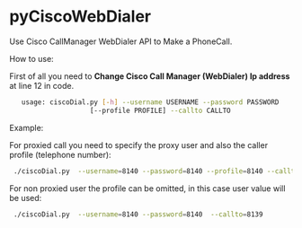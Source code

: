 # pyCiscoWebDialer
Use Cisco CallManager WebDialer API to Make a PhoneCall.

How to use:

First of all you need to **Change Cisco Call Manager (WebDialer) Ip address** at line 12 in code.

```bash
   usage: ciscoDial.py [-h] --username USERNAME --password PASSWORD
                    [--profile PROFILE] --callto CALLTO
```

Example:

For proxied call you need to specify the proxy user and also the caller profile (telephone number):

```bash
 ./ciscoDial.py  --username=8140 --password=8140 --profile=8140 --callto=8139
```

For non proxied user the profile can be omitted, in this case user value will be used:

```bash
 ./ciscoDial.py  --username=8140 --password=8140  --callto=8139 
```
